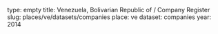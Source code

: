 type: empty
title: Venezuela, Bolivarian Republic of / Company Register
slug: places/ve/datasets/companies
place: ve
dataset: companies
year: 2014
